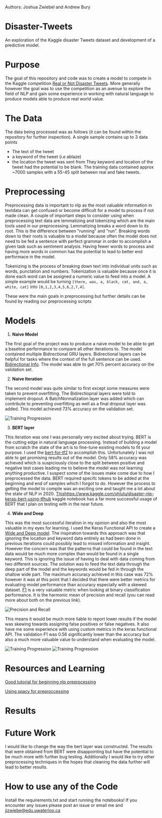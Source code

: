 Authors: Joshua Zwiebel and Andrew Bury
# Disaster-Tweets
An exploration of the Kaggle disaster Tweets dataset and development of a predictive model. 
# Purpose
The goal of this repository and code was to create a model to compete in the Kaggle competition [Real or Not Disaster Tweets](https://www.kaggle.com/c/nlp-getting-started). More generally however the goal was to use the competition as an avenue to explore the field of NLP and gain some experience in working with natural language to produce models able to produce real world value.

# The Data

The data being processed was as follows (it can be found within the repository for further inspection). A single sample contains up to 3 data points
- The text of the tweet
- a keyword of the tweet (i.e ablaze)
- the location the tweet was sent from
They keyword and location of the tweet had the potential to be blank. The training data contained approx ~7000 samples with a 55-45 split between real and fake tweets. 

# Preprocessing
Preprocessing data is important to nlp as the most valuable information in textdata can get confused or become difficult for a model to process if not made clean. A couple of important steps to consider using when preprocessing text data are lemmatizing and tokenizing which are the main tools used in our preprocessing. Lemmatizing breaks a word down to its root. This is the difference between "running" and "run". Breaking words down to their roots is valuable to a model because often the model does not need to be fed a sentence with perfect grammar in order to accomplish a given task such as sentiment analysis. Having fewer words to process and having more words in common has the potential to lead to better end performace in the model. 

Tokenizing is the process of breaking down text into individual units such as words, punctation and numbers. Tokenization is valuable because once it is done each word can be assigned a numeric value to feed into a model. A simple example would be turning `[there, was, a, black, cat, and, a, white, cat]` into `[0,1,2,3,4,5,6,2,7,4]`. 

These were the main goals in preprocessing but further details can be found by reading our preprocessing scripts


# Models
1. **Naive Model**

The first goal of the project was to produce a naive model to be able to get a baseline performance to compare all other iterations to. The model contained multiple Bidirectional GRU layers. Bidirectional layers can be helpful for tasks where the context of the full sentence can be used. [Bidirectional Info](https://machinelearningmastery.com/develop-bidirectional-lstm-sequence-classification-python-keras/). The model was able to get 70% percent accuracy on the validation set.

2. **Naive Iteration**

The second model was quite similar to first except some measures were taken to prevent overfitting. The Bidirectiopnal layers were told to implement dropout. A BatchNormalization layer was added which can contribute to preventing overfitting as well as a final dropout layer was added. This model achieved 73% accuracy on the validation set.

![Training Progression](iterationacc.png)

3. **BERT layer**

This iteration was one I was personally very excited about trying. BERT is the cutting edge in natural language processing. Instead of building a model from scratch the state of the art is to fine-tune existing models to fit your purpose. I used the [bert-for-tf2](https://github.com/kpe/bert-for-tf2) to accomplish this. Unfortunately I was not able to get promising results out of the model. Only 58% accuracy was achieved which is suspiciously close to the split between positive and negative test cases leading me to believe the model was not learning anything productive. I suspect some of the issues make come due to how I preprocessed the data. BERT required specifc tokens to be added at the beginning and end of samples which I forgot to do. However the process to getting the model to compile was an exciting one and taught me a lot about the state of NLP in 2020. [This]()https://www.kaggle.com/xhlulu/disaster-nlp-keras-bert-using-tfhub kaggle notebook has a far more successful usage of BERT that I plan on testing with in the near future. 

4. **Wide and Deep**

This was the most successful iteration in my opinion and also the most valuable in my eyes for learning. I used the Keras Functional API to create a [Wide and Deep model](https://ai.googleblog.com/2016/06/wide-deep-learning-better-together-with.html). The inspiration towards this approach was that ignoring the location and keyword data entirely as had been done in previous iterations could possibly lead to missed information and insight. However the concern was that the patterns that could be found in the text data would be much more complex than would be found in a single keyword. This is ignoring the issue of having to deal with data coming from two different sources. The solution was to feed the text data through the deep part of the model and the keywords would be fed in through the shallow wide part. The maximum accuracy achieved in this case was 72% however it was at this point that I decided that there were better metrics for evaluating model performance than accuracy especially with a skewed dataset. [F1](https://en.wikipedia.org/wiki/F1_score) is a very valuable metric when looking at binary classification performance. It is the harmonic mean of precision and recall (you can read more about both on the previous link).

![Precision and Recall](Precisionrecall.svg.png)

This means it would be much more liable to report lower results if the model was skewing towards assigning false positives or false negatives. It also have me some experience with using custom metrics in the keras functional API. The validation F1 was 0.56 significantly lower than the accuracy but also a much more valuable value to understand when evaluating the model.

![Training Progression](widendeepacc.png)
![Training Progression](widendeepf1.png)

# Resources and Learning
[Good tutorial for beginning nlp preprocessing](https://towardsdatascience.com/nlp-for-beginners-cleaning-preprocessing-text-data-ae8e306bef0f)

[Using spacy for preproccessing](https://stackabuse.com/python-for-nlp-tokenization-stemming-and-lemmatization-with-spacy-library/)

# Results 

# Future Work
I would like to change the way the bert layer was constructed. The results that were obtained from BERT were disappointing but have the potential to be much more with further bug testing. Additionally I would like to try other preprocessing techniques in the hopes that cleaning the data further will lead to better results. 
# How to use any of the Code
Install the requirements.txt and start running the notebooks! If you encounter any issues please post an issue or email me and jjzwiebe@edu.uwaterloo.ca
